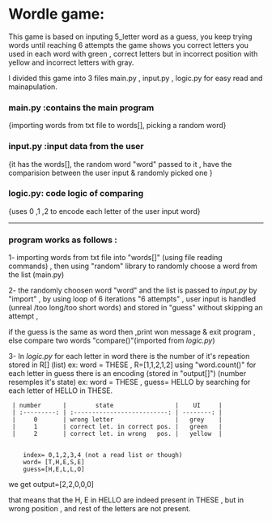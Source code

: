 # Wordle game:

This game is based on inputing 5_letter word as a guess,
you keep trying words until reaching 6 attempts 
the game shows you correct letters you used in each word with green
, correct letters but in incorrect position with yellow 
and incorrect letters with gray.

I divided this game into 3 files main.py , input.py , logic.py for easy read and mainapulation.

### main.py :contains the main program 
{importing words from txt file to words[], picking a random word}

### input.py :input data from the user
{it has the words[], the random word "word" passed to it , have the comparision between the user input & randomly picked one }

### logic.py: code logic of comparing 
{uses 0 ,1 ,2 to encode each letter of the user input word}

_______________________________________________________________________

### program works as follows :
1- importing words from txt file into "words[]" 
(using file reading commands) , then using "random" library to randomly choose a word from the list (main.py)

2- the randomly choosen word "word" and the list is passed to
 _input.py_
by "import" , by using loop of 6 iterations "6 attempts" , user input is handled (unreal /too long/too short  words) and stored in "guess" without skipping an attempt ,

 if the guess is the same as word then ,print won message & exit program , else compare two words "compare()"(imported from _logic.py_)


3- In _logic.py_ for each letter in word there is the number of it's repeation stored in R[] (list) 
ex: word = THESE , R=[1,1,2,1,2] using "word.count()" 
for each letter in guess there is an encoding (stored in "output[]")
(number resemples it's state)
ex: word = THESE , guess= HELLO by searching for each letter of HELLO in THESE.                        


     | number      |        state                 |    UI     |
     | :---------: | :--------------------------: | --------: |
     |     0       | wrong letter                 |   grey    |
     |     1       | correct let. in correct pos. |   green   |
     |     2       | correct let. in wrong   pos. |   yellow  |


        index= 0,1,2,3,4 (not a read list or though)
        word= [T,H,E,S,E]
        guess=[H,E,L,L,O]
we get output=[2,2,0,0,0]

that means that the H, E in HELLO are indeed present in THESE , but in wrong position , and rest of the letters are not present.


